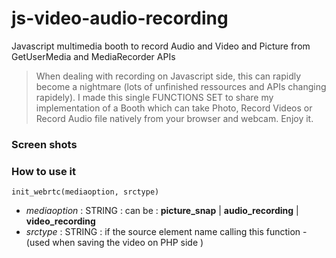 # js-video-audio-recording
Javascript multimedia booth to record Audio and Video and Picture  from GetUserMedia and MediaRecorder APIs 

> When dealing with recording on Javascript side, this can rapidly
> become a nightmare (lots of unfinished ressources and APIs changing
> rapidely). I made this single FUNCTIONS SET to share my implementation
> of a Booth which can take Photo, Record Videos or Record Audio file
> natively from your browser and webcam.
> Enjoy it.

### Screen shots

 
### How to use it 
    init_webrtc(mediaoption, srctype) 

- *mediaoption* : STRING :  can be  : **picture_snap** | **audio_recording** | **video_recording** 
- *srctype* : STRING  :  if the source element name calling this function -  (used when saving the video on PHP side ) 
